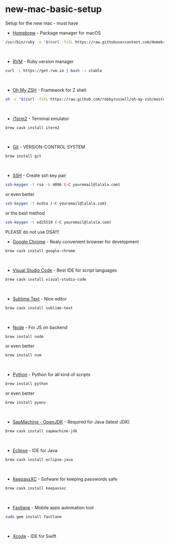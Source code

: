 # new-mac-basic-setup
Setup for the new mac - must have
<br>

* [Homebrew](https://brew.sh) - Package manager for macOS
```bash
/usr/bin/ruby -e "$(curl -fsSL https://raw.githubusercontent.com/Homebrew/install/master/install)"
```
<br>

* [RVM](https://www.ruby-lang.org/de/documentation/installation/#rvm) - Ruby version manager
```bash
curl -L https://get.rvm.io | bash -s stable
```
<br>


* [Oh My ZSH](https://ohmyz.sh) - Framework for Z shell
```bash
sh -c "$(curl -fsSL https://raw.github.com/robbyrussell/oh-my-zsh/master/tools/install.sh)"
```
<br>


* [iTerm2](https://www.iterm2.com) - Terminal emulator
```bash
brew cask install iterm2
```
<br>


* [Git](https://git-scm.com) - VERSION-CONTROL SYSTEM
```bash
brew install git
```
<br>


* [SSH](https://de.wikipedia.org/wiki/Secure_Shell) - Create ssh key pair
```bash
ssh-keygen -t rsa -b 4096 (-C youremail@lalala.com)
```
or even better
```bash
ssh-keygen -t ecdsa (-C youremail@lalala.com)
```
or the best method
```bash
ssh-keygen -t ed25519 (-C youremail@lalala.com)
```

PLEASE do not use DSA!!!
<br>



* [Google Chrome](https://www.google.com/chrome/) - Realy convenient browser for development
```bash
brew cask install google-chrome
```
<br>


* [Visual Studio Code](https://code.visualstudio.com) - Best IDE for script languages
```bash
brew cask install visual-studio-code
```
<br>


* [Sublime Text](https://www.sublimetext.com) - Nice editor
```bash
brew cask install sublime-text
```
<br>



* [Node](https://nodejs.org) - For JS on backend
```bash
brew install node
```
or even better
```bash
brew install nvm
```
<br>

* [Python](https://www.python.org) - Python for all kind of scripts
```bash
brew install python
```
or even better
```bash
brew install pyenv
```
<br>



* [SapMachine - OpenJDK](https://sap.github.io/SapMachine/) - Required for Java (latest JDK)
```bash
brew cask install sapmachine-jdk
```
<br>

* [Eclipse](https://sap.github.io/SapMachine/) - IDE for Java
```bash
brew cask install eclipse-java
```
<br>

* [KeepassXC](https://keepassxc.org) - Sofware for keeping passwords safe
```bash
brew cask install keepassxc
```
<br>

* [Fastlane](https://fastlane.tools/) - Mobile apps automation tool
```bash
sudo gem install fastlane
```
<br>

* [Xcode](https://developer.apple.com/xcode/) - IDE for Swift


